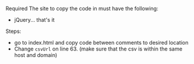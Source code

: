 Required
The site to copy the code in must have the following:
*	jQuery... that's it

Steps:
*	go to index.html and copy code between comments to desired location
*	Change `csvUrl` on line 63. (make sure that the csv is within the same host and domain)
